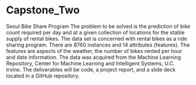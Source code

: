 # Capstone_Two
Seoul Bike Share Program
The problem to be solved is the prediction of bike count required per day and at a given collection of locations for the stable supply of rental bikes. The data set is concerned with rental bikes as a ride sharing program. There are 8760 instances and 14 attributes (features). The features are aspects of the weather, the number of bikes rented per hour and date information. The data was acquired from the Machine Learning Repository, Center for Machine Learning and Intelligent Systems, U.C. Irvine. The deliverables will be code, a project report, and a slide deck located in a GitHub repository.
